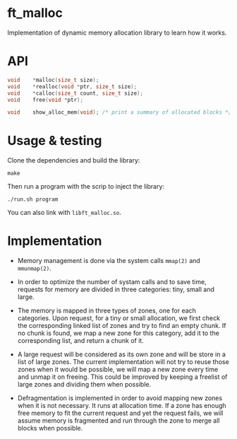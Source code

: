 # ft_malloc
Implementation of dynamic memory allocation library to learn how it works.

# API
``` C
void	*malloc(size_t size);
void	*realloc(void *ptr, size_t size);
void	*calloc(size_t count, size_t size);
void	free(void *ptr);

void	show_alloc_mem(void); /* print a summary of allocated blocks */
```

# Usage & testing
Clone the dependencies and build the library:
```
make
```
Then run a program with the scrip to inject the library:
```
./run.sh program
```
You can also link with `libft_malloc.so`.

# Implementation
- Memory management is done via the system calls `mmap(2)` and `mmunmap(2)`.

- In order to optimize the number of systam calls and to save time, requests for
  memory are divided in three categories: tiny, small and large.

- The memory is mapped in three types of zones, one for each categories. Upon
  request, for a tiny or small allocation, we first check the corresponding
  linked list of zones and try to find an empty chunk. If no chunk is found, we
  map a new zone for this category, add it to the corresponding list, and return
  a chunk of it.

- A large request will be considered as its own zone and will be store in a list
  of large zones. The current implementation will not try to reuse those zones
  when it would be possible, we will map a new zone every time and unmap it on
  freeing. This could be improved by keeping a freelist of large zones and
  dividing them when possible.

- Defragmentation is implemented in order to avoid mapping new zones when it is
  not necessary. It runs at allocation time. If a zone has enough free memory to
  fit the current request and yet the request fails, we will assume memory is
  fragmented and run through the zone to merge all blocks when possible. 
